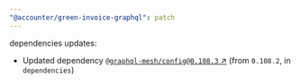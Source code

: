 ```yaml
---
"@accounter/green-invoice-graphql": patch
---
```

dependencies updates:
  - Updated dependency [`@graphql-mesh/config@0.108.3` ↗︎](https://www.npmjs.com/package/@graphql-mesh/config/v/0.108.3) (from `0.108.2`, in `dependencies`)
